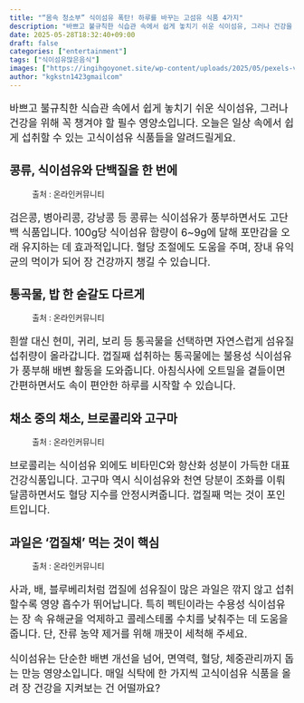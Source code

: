 ```yaml
---
title: "“몸속 청소부” 식이섬유 폭탄! 하루를 바꾸는 고섬유 식품 4가지"
description: "바쁘고 불규칙한 식습관 속에서 쉽게 놓치기 쉬운 식이섬유, 그러나 건강을 위해 꼭 챙겨야 할 필수 영양소입니다. 오늘은 일상 속에서 쉽게 섭취할 수 있는 고식이섬유 식품들을 알려드릴게요."
date: 2025-05-28T18:32:40+09:00
draft: false
categories: ["entertainment"]
tags: ["식이섬유많은음식"]
images: ["https://ingihgoyonet.site/wp-content/uploads/2025/05/pexels-vanessa-loring-5966441-683x1024.jpg", "https://ingihgoyonet.site/wp-content/uploads/2025/05/pexels-mart-production-8108020-1024x683.jpg", "https://ingihgoyonet.site/wp-content/uploads/2025/05/pexels-castorlystock-3722583-1-1024x683.jpg", "https://ingihgoyonet.site/wp-content/uploads/2025/05/pexels-suzyhazelwood-1510392-1024x576.jpg"]
author: "kgkstn1423gmailcom"
---
```


<p style="font-size:18px">바쁘고 불규칙한 식습관 속에서 쉽게 놓치기 쉬운 식이섬유, 그러나 건강을 위해 꼭 챙겨야 할 필수 영양소입니다. 오늘은 일상 속에서 쉽게 섭취할 수 있는 고식이섬유 식품들을 알려드릴게요.</p> <h2 >콩류, 식이섬유와 단백질을 한 번에</h2> <figure ><img src="https://ingihgoyonet.site/wp-content/uploads/2025/05/pexels-vanessa-loring-5966441-683x1024.jpg" alt="" style="aspect-ratio:16/9;object-fit:cover"/><figcaption >출처 : 온라인커뮤니티</figcaption></figure> <p style="font-size:18px">검은콩, 병아리콩, 강낭콩 등 콩류는 식이섬유가 풍부하면서도 고단백 식품입니다. 100g당 식이섬유 함량이 6~9g에 달해 포만감을 오래 유지하는 데 효과적입니다. 혈당 조절에도 도움을 주며, 장내 유익균의 먹이가 되어 장 건강까지 챙길 수 있습니다.</p> <h2 >통곡물, 밥 한 숟갈도 다르게</h2> <figure ><img src="https://ingihgoyonet.site/wp-content/uploads/2025/05/pexels-mart-production-8108020-1024x683.jpg" alt="" style="aspect-ratio:16/9;object-fit:cover"/><figcaption >출처 : 온라인커뮤니티</figcaption></figure> <p style="font-size:18px">흰쌀 대신 현미, 귀리, 보리 등 통곡물을 선택하면 자연스럽게 섬유질 섭취량이 올라갑니다. 껍질째 섭취하는 통곡물에는 불용성 식이섬유가 풍부해 배변 활동을 도와줍니다. 아침식사에 오트밀을 곁들이면 간편하면서도 속이 편안한 하루를 시작할 수 있습니다.</p> <h2 >채소 중의 채소, 브로콜리와 고구마</h2> <figure ><img src="https://ingihgoyonet.site/wp-content/uploads/2025/05/pexels-castorlystock-3722583-1-1024x683.jpg" alt="" style="aspect-ratio:16/9;object-fit:cover"/><figcaption >출처 : 온라인커뮤니티</figcaption></figure> <p style="font-size:18px">브로콜리는 식이섬유 외에도 비타민C와 항산화 성분이 가득한 대표 건강식품입니다. 고구마 역시 식이섬유와 천연 당분이 조화를 이뤄 달콤하면서도 혈당 지수를 안정시켜줍니다. 껍질째 먹는 것이 포인트입니다.</p> <h2 >과일은 ‘껍질채’ 먹는 것이 핵심</h2> <figure ><img src="https://ingihgoyonet.site/wp-content/uploads/2025/05/pexels-suzyhazelwood-1510392-1024x576.jpg" alt="" style="aspect-ratio:16/9;object-fit:cover"/><figcaption >출처 : 온라인커뮤니티</figcaption></figure> <p style="font-size:18px">사과, 배, 블루베리처럼 껍질에 섬유질이 많은 과일은 깎지 않고 섭취할수록 영양 흡수가 뛰어납니다. 특히 펙틴이라는 수용성 식이섬유는 장 속 유해균을 억제하고 콜레스테롤 수치를 낮춰주는 데 도움을 줍니다. 단, 잔류 농약 제거를 위해 깨끗이 세척해 주세요.</p> <p style="font-size:18px">식이섬유는 단순한 배변 개선을 넘어, 면역력, 혈당, 체중관리까지 돕는 만능 영양소입니다. 매일 식탁에 한 가지씩 고식이섬유 식품을 올려 장 건강을 지켜보는 건 어떨까요?</p>